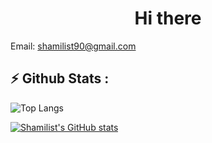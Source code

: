 <h1 align="center">Hi there</h1>

Email: shamilist90@gmail.com


### <h2 align="left">:zap: Github Stats :</h2>

![Top Langs](https://github-readme-stats.vercel.app/api/top-langs/?username=Shamilist&layout=compact)

<a href="http://www.github.com/Shamilist"><img src="https://github-readme-stats.vercel.app/api?username=Shamilist&show_icons=true&hide=stars,contribs&count_private=true&title_color=0891b2&text_color=ffffff&icon_color=0891b2&bg_color=1c1917&hide_border=true&show_icons=true" alt="Shamilist's GitHub stats" /></a>


